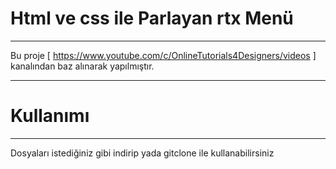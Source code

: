 # Html ve css ile Parlayan rtx Menü
***
Bu proje [ https://www.youtube.com/c/OnlineTutorials4Designers/videos ] kanalından baz alınarak yapılmıştır.
***
# Kullanımı
***
Dosyaları istediğiniz gibi indirip yada gitclone ile kullanabilirsiniz

